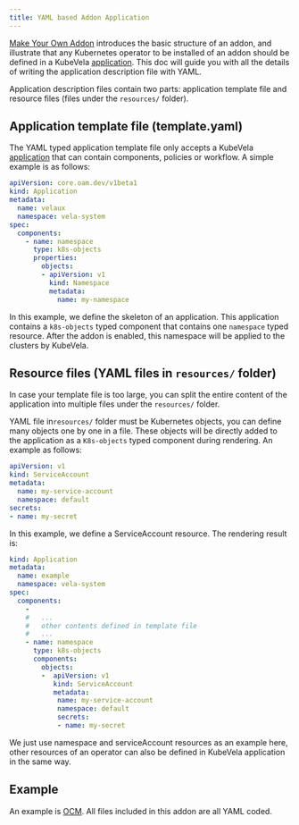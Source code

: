```yaml
---
title: YAML based Addon Application
---
```


[Make Your Own Addon](./intro.md) introduces the basic structure of an addon, and illustrate that any Kubernetes operator to be installed of an addon should be defined in a KubeVela [application](../../getting-started/core-concept.md). This doc will guide you with all the details of writing the application description file with YAML.

Application description files contain two parts: application template file and resource files (files under the `resources/` folder).

## Application template file (template.yaml)

The YAML typed application template file only accepts a KubeVela [application](../../getting-started/core-concept.md) that can contain components, policies or workflow. A simple example is as follows: 

```yaml
apiVersion: core.oam.dev/v1beta1
kind: Application
metadata:
  name: velaux
  namespace: vela-system
spec:
  components:
    - name: namespace
      type: k8s-objects
      properties:
        objects:
        - apiVersion: v1
          kind: Namespace
          metadata:
            name: my-namespace
```

In this example, we define the skeleton of an application. This application contains a `k8s-objects` typed component that contains one `namespace` typed resource. After the addon is enabled, this namespace will be applied to the clusters by KubeVela.

## Resource files (YAML files in `resources/` folder)

In case your template file is too large, you can split the entire content of the application into multiple files under the `resources/` folder.

YAML file in`resources/` folder must be Kubernetes objects, you can define many objects one by one in a file. These objects will be directly added to the application as a `K8s-objects` typed component during rendering. An example as follows:

```yaml
apiVersion: v1
kind: ServiceAccount
metadata:
  name: my-service-account
  namespace: default
secrets:
- name: my-secret
```

In this example, we define a ServiceAccount resource. The rendering result is:

```yaml
kind: Application
metadata:
  name: example
  namespace: vela-system
spec:
  components:
    -
    #   ...
    #   other contents defined in template file
    #   ...
    - name: namespace
      type: k8s-objects
      components:
        objects:
        -  apiVersion: v1
           kind: ServiceAccount
           metadata:
            name: my-service-account
            namespace: default
            secrets:
            - name: my-secret
```

We just use namespace and serviceAccount resources as an example here, other resources of an operator can also be defined in KubeVela application in the same way.

## Example

An example is [OCM](https://github.com/kubevela/catalog/tree/master/addons/ocm-hub-control-plane). All files included in this addon are all YAML coded.

